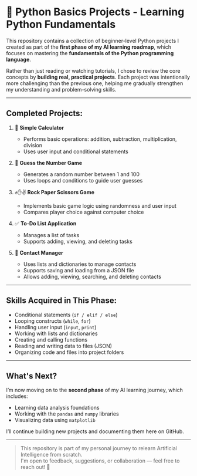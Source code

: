 # 🧠 Python Basics Projects - Learning Python Fundamentals

This repository contains a collection of beginner-level Python projects I created as part of the **first phase of my AI learning roadmap**, which focuses on mastering the **fundamentals of the Python programming language**.

Rather than just reading or watching tutorials, I chose to review the core concepts by **building real, practical projects**. Each project was intentionally more challenging than the previous one, helping me gradually strengthen my understanding and problem-solving skills.

---

## Completed Projects:

1. 🧮 **Simple Calculator**
   - Performs basic operations: addition, subtraction, multiplication, division
   - Uses user input and conditional statements

2. 🎲 **Guess the Number Game**
   - Generates a random number between 1 and 100
   - Uses loops and conditions to guide user guesses

3. ✊✋✌️ **Rock Paper Scissors Game**
   - Implements basic game logic using randomness and user input
   - Compares player choice against computer choice

4. ✅ **To-Do List Application**
   - Manages a list of tasks
   - Supports adding, viewing, and deleting tasks

5. 📇 **Contact Manager**
   - Uses lists and dictionaries to manage contacts
   - Supports saving and loading from a JSON file
   - Allows adding, viewing, searching, and deleting contacts

---

## Skills Acquired in This Phase:

- Conditional statements (`if / elif / else`)
- Looping constructs (`while`, `for`)
- Handling user input (`input`, `print`)
- Working with lists and dictionaries
- Creating and calling functions
- Reading and writing data to files (JSON)
- Organizing code and files into project folders

---

## What's Next?

I’m now moving on to the **second phase** of my AI learning journey, which includes:

- Learning data analysis foundations
- Working with the `pandas` and `numpy` libraries
- Visualizing data using `matplotlib`

I’ll continue building new projects and documenting them here on GitHub.

---

> This repository is part of my personal journey to relearn Artificial Intelligence from scratch.  
> I'm open to feedback, suggestions, or collaboration — feel free to reach out! 🙌
